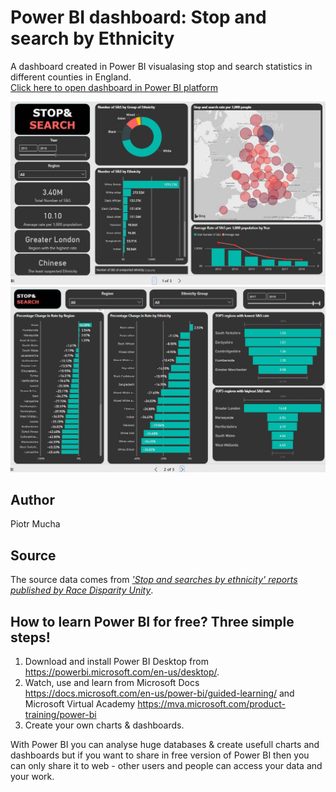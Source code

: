 # Power BI dashboard: Stop and search by Ethnicity

A dashboard created in Power BI visualasing stop and search statistics in different counties in England.<br>
[Click here to open dashboard in Power BI platform](http://bit.ly/dashsearch1)

<img src="/screenshot1.jpg">
<img src="/screenshot2.jpg">

## Author
Piotr Mucha

## Source
The source data comes from *['Stop and searches by ethnicity' reports published by Race Disparity Unity](https://data.gov.uk/dataset/0dd6014a-bc2c-48b4-81e5-adfb2550c096/stop-and-searches-by-ethnicity)*.<br>

## How to learn Power BI for free? Three simple steps!
1. Download and install Power BI Desktop from https://powerbi.microsoft.com/en-us/desktop/. 
2. Watch, use and learn from Microsoft Docs https://docs.microsoft.com/en-us/power-bi/guided-learning/ and Microsoft Virtual Academy https://mva.microsoft.com/product-training/power-bi
3. Create your own charts & dashboards.

With Power BI you can analyse huge databases & create usefull charts and dashboards but if you want to share in free version of Power BI then you can only share it to web - other users and people can access your data and your work.
